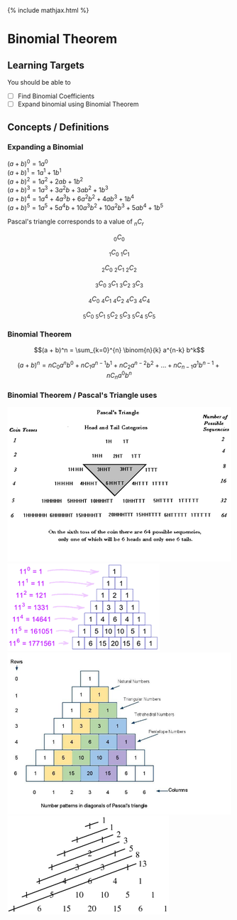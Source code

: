 {% include mathjax.html %}

# Binomial Theorem

## Learning Targets

You should be able to
- [ ] Find Binomial Coefficients
- [ ] Expand binomial using Binomial Theorem

## Concepts / Definitions

### Expanding a Binomial

$(a + b)^0 = 1a^0$<br>
$(a + b)^1 = 1a^1 + 1b^1$<br>
$(a + b)^2 = 1a^2 + 2ab + 1b^2$<br>
$(a + b)^3 = 1a^3 + 3a^2b + 3ab^2 + 1b^3$<br>
$(a + b)^4 = 1a^4 + 4a^3b + 6a^2b^2 + 4ab^3 + 1b^4$<br>
$(a + b)^5 = 1a^5 + 5a^4b + 10a^3b^2 + 10a^2b^3 + 5ab^4 + 1b^5$

Pascal's triangle corresponds to a value of $_nC_r$

$$_0C_0$$

$$_1C_0\ _1C_1$$

$$_2C_0\ _2C_1\ _2C_2$$

$$_3C_0\ _3C_1\ _3C_2\ _3C_3$$

$$_4C_0\ _4C_1\ _4C_2\ _4C_3\ _4C_4$$

$$_5C_0\ _5C_1\ _5C_2\ _5C_3\ _5C_4\ _5C_5$$

### Binomial Theorem

$$(a + b)^n = \sum_{k=0}^{n} \binom{n}{k} a^{n-k} b^k$$

$$(a + b)^n = nC_0 a^n b^0 + nC_1 a^{n-1} b^1 + nC_2 a^{n-2} b^2 + ... + nC_{n-1} a^1 b^{n-1} + nC_n a^0 b^n$$

### Binomial Theorem / Pascal's Triangle uses

![Head and Tail Categories](../assets/precalculus/binomial-theorem_1.gif)
![Powers of Elevens](../assets/precalculus/binomial-theorem_2.gif)
![Number Patterns in diagonals](../assets/precalculus/binomial-theorem_3.jpg)
![Shallow Diagonals](../assets/precalculus/binomial-theorem_4.gif)
